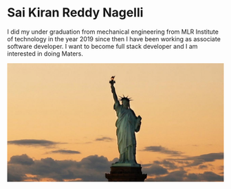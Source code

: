 # Sai Kiran Reddy Nagelli

I did my under graduation from mechanical engineering from MLR Institute of technology in the year 2019 since then I have been working as associate software developer. I want to become full stack developer and I am interested in doing Maters.

![Statue of liberty](https://github.com/SaiKiranReddy17/assignment2-nagelli/blob/main/statue.jpg)